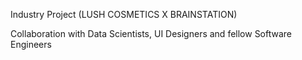 Industry Project
(LUSH COSMETICS X BRAINSTATION)

Collaboration with Data Scientists, UI Designers and fellow Software Engineers
